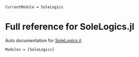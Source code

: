 ```@meta
CurrentModule = SoleLogics
```

# Full reference for SoleLogics.jl

Auto documentation for [SoleLogics.jl](https://github.com/aclai-lab/SoleLogics.jl).

```@autodocs
Modules = [SoleLogics]
```
